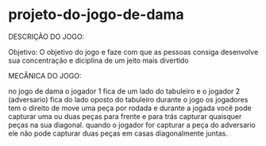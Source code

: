 # projeto-do-jogo-de-dama

DESCRIÇÃO DO JOGO:

Objetivo: O objetivo do jogo e faze com que as 
pessoas consiga desenvolve sua concentração 
e diciplina de um jeito mais divertido

MECÂNICA DO JOGO:

no jogo de dama o jogador 1 fica de um lado do tabuleiro e o jogador 2 (adversario) fica do lado oposto do tabuleiro
durante o jogo os jogadores tem o direito de move uma peça por rodada e durante a jogada você pode capturar uma ou duas peças
para frente e para trás capturar quaisquer peças na sua diagonal. quando o jogador for capturar a peça do adversario ele 
não pode capturar duas peças em casas diagonalmente juntas.
